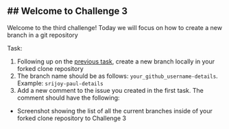 ## ## Welcome to Challenge 3

Welcome to the third challenge! 
Today we will focus on how to create a new branch in a git repository

Task: 
1. Following up on the [previous task](https://github.com/srijoy-paul/git-github-Practice-repo/blob/main/Challenges/challenge_2.md), create a new branch locally in your forked clone repository
2. The branch name should be as follows: ``your_github_username-details``. Example: ``srijoy-paul-details``
3. Add a new comment to the issue you created in the first task. The comment should have the following:
- Screenshot showing the list of all the current branches inside of your forked clone repository
 to Challenge 3
